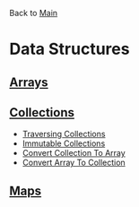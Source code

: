 Back to [Main](../README.md)

# Data Structures

## [Arrays](arrays.md)

## [Collections](collections.md)

- [Traversing Collections](traversing-collections.md)
- [Immutable Collections](immutable-collections.md)
- [Convert Collection To Array](collection-to-array.md)
- [Convert Array To Collection](array-to-collection.md)

## [Maps](maps.md)

